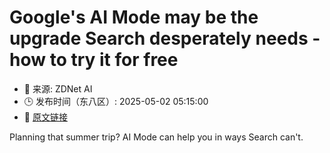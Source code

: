 # Google's AI Mode may be the upgrade Search desperately needs - how to try it for free
- 📅 来源: ZDNet AI
- 🕒 发布时间（东八区）: 2025-05-02 05:15:00
- 🔗 [原文链接](https://www.zdnet.com/article/googles-ai-mode-may-be-the-upgrade-search-desperately-needs-how-to-try-it-for-free/)

Planning that summer trip? AI Mode can help you in ways Search can't.